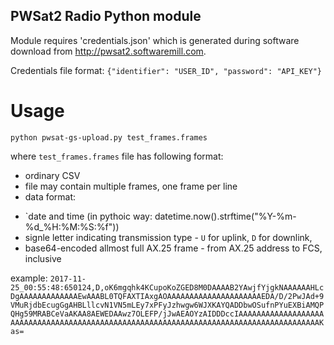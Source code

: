 ## PWSat2 Radio Python module

Module requires 'credentials.json' which is generated during software download from http://pwsat2.softwaremill.com.

Credentials file format:
`{"identifier": "USER_ID", "password": "API_KEY"}`


# Usage
 `python pwsat-gs-upload.py test_frames.frames`
 
 where `test_frames.frames` file has following format:
 
 * ordinary CSV 
 * file may contain multiple frames, one frame per line
 * data format:
  - `date and time (in pythoic way: datetime.now().strftime("%Y-%m-%d_%H:%M:%S:%f"))
  - signle letter indicating transmission type - `U` for uplink, `D` for downlink,
  - base64-encoded allmost full AX.25 frame - from AX.25 address to FCS, inclusive
  
  example:
  `2017-11-25_00:55:48:650124,D,oK6mgqhk4KCupoKoZGED8M0DAAAAB2YAwjfYjgkNAAAAAAHLcDgAAAAAAAAAAAAAEwAAABL0TQFAXTIAxgAOAAAAAAAAAAAAAAAAAAAAAEDA/D/2PwJAd+9VMuRjdbEcugGgAHBLllcvN1VN5mLEy7xPFyJzhwgw6WJXKAYQADDbwOSufnPYuEXBiAMQPQHg59MRABCeVaAKAA8AEWEDAAwz7OLEFP/jJwAEAOYzAIDDDccIAAAAAAAAAAAAAAAAAAAAAAAAAAAAAAAAAAAAAAAAAAAAAAAAAAAAAAAAAAAAAAAAAAAAAAAAAAAAAAAAAAAAAAAAKas=`

